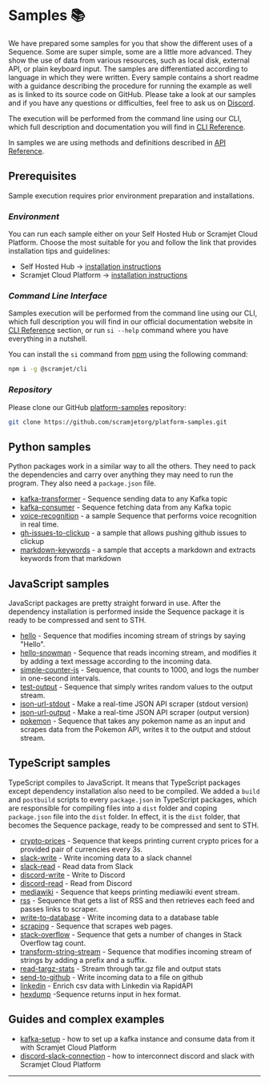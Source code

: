 # Samples 📚

We have prepared some samples for you that show the different uses of a Sequence. Some are super simple, some are a little more advanced. They show the use of data from various resources, such as local disk, external API, or plain keyboard input.  The samples are differentiated according to language in which they were written. Every sample contains a short readme with a guidance describing the procedure for running the example as well as is linked to its source code on GitHub. Please take a look at our samples and if you have any questions or difficulties, feel free to ask us on [Discord](https://bit.ly/discordwww).

The execution will be performed from the command line using our CLI, which full description and documentation you will find in [CLI Reference](./cli-reference).

In samples we are using methods and definitions described in [API Reference](./api-reference).

## Prerequisites

Sample execution requires prior environment preparation and installations.

### *Environment*

You can run each sample either on your Self Hosted Hub or Scramjet Cloud Platform. Choose the most suitable for you and follow the link that provides installation tips and guidelines:

- Self Hosted Hub → [installation instructions](https://docs.scramjet.org/platform/self-hosted-installation)
- Scramjet Cloud Platform → [installation instructions](https://docs.scramjet.org/platform/quick-start)

### *Command Line Interface*

Samples execution will be performed from the command line using our CLI, which full description you will find in our official documentation website in [CLI Reference](https://docs.scramjet.org/platform/cli-reference) section, or run `si --help` command where you have everything in a nutshell.

You can install the `si` command from [npm](https://docs.npmjs.com/downloading-and-installing-node-js-and-npm) using the following command:

```bash
npm i -g @scramjet/cli
```

### *Repository*

Please clone our GitHub [platform-samples](https://github.com/scramjetorg/platform-samples) repository:

```bash
git clone https://github.com/scramjetorg/platform-samples.git
```

## Python samples

Python packages work in a similar way to all the others. They need to pack the dependencies and carry over anything they may need to run the program. They also need a `package.json` file.

- [kafka-transformer](python/kafka-transformer/) - Sequence sending data to any Kafka topic
- [kafka-consumer](python/kafka-consumer/) - Sequence fetching data from any Kafka topic
- [voice-recognition](python/voice-recognition) - a sample Sequence that performs voice recognition in real time.
- [gh-issues-to-clickup](python/gh-issues-to-clickup) - a sample that allows pushing github issues to clickup
- [markdown-keywords](python/markdown-keywords) - a sample that accepts a markdown and extracts keywords from that markdown

## JavaScript samples

JavaScript packages are pretty straight forward in use. After the dependency installation is performed inside the Sequence package it is ready to be compressed and sent to STH.

- [hello](javascript/hello) - Sequence that modifies incoming stream of strings by saying "Hello".
- [hello-snowman](javascript/hello-snowman) - Sequence that reads incoming stream, and modifies it by adding a text message according to the incoming data.
- [simple-counter-js](javascript/simple-counter-js) - Sequence, that counts to 1000, and logs the number in one-second intervals.
- [test-output](javascript/test-output) - Sequence that simply writes random values to the output stream.
- [json-url-stdout](javascript/json-url-stdout/) - Make a real-time JSON API scraper (stdout version)
- [json-url-output](javascript/json-url-output/) - Make a real-time JSON API scraper (output version)
- [pokemon](javascript/pokemon/) - Sequence that takes any pokemon name as an input and scrapes data from the Pokemon API, writes it to the output and stdout stream.

## TypeScript samples

TypeScript compiles to JavaScript. It means that TypeScript packages except dependency installation also need to be compiled. We added a `build` and `postbuild` scripts to every `package.json` in TypeScript packages, which are responsible for compiling files into a `dist` folder and coping `package.json` file into the `dist` folder. In effect, it is the `dist` folder, that becomes the Sequence package, ready to be compressed and sent to STH.

- [crypto-prices](typescript/crypto-prices) - Sequence that keeps printing current crypto prices for a provided pair of currencies every 3s.
- [slack-write](typescript/slack-write/) - Write incoming data to a slack channel
- [slack-read](typescript/slack-read/) - Read data from Slack
- [discord-write](typescript/discord-write/) - Write to Discord
- [discord-read](typescript/discord-read/) - Read from Discord
- [mediawiki](typescript/mediawiki) - Sequence that keeps printing mediawiki event stream.
- [rss](typescript/rss) - Sequence that gets a list of RSS and then retrieves each feed and passes links to scraper.
- [write-to-database](typescript/write-to-database/) - Write incoming data to a database table
- [scraping](typescript/scraping) - Sequence that scrapes web pages.
- [stack-overflow](typescript/stack-overflow) - Sequence that gets a number of changes in Stack Overflow tag count.
- [transform-string-stream](typescript/transform-string-stream) - Sequence that modifies incoming stream of strings by adding a prefix and a suffix.
- [read-targz-stats](typescript/read-targz-stats/) - Stream through tar.gz file and output stats
- [send-to-github](typescript/send-to-github/) - Write incoming data to a file on github
- [linkedin](typescript/linkedin/) - Enrich csv data with Linkedin via RapidAPI
- [hexdump](typescript/hexdump/) -Sequence returns input in hex format.

## Guides and complex examples

- [kafka-setup](guides/kafka-setup/) - how to set up a kafka instance and consume data from it with Scramjet Cloud Platform
- [discord-slack-connection](guides/discord-slack-connection/) - how to interconnect discord and slack with Scramjet Cloud Platform

---
